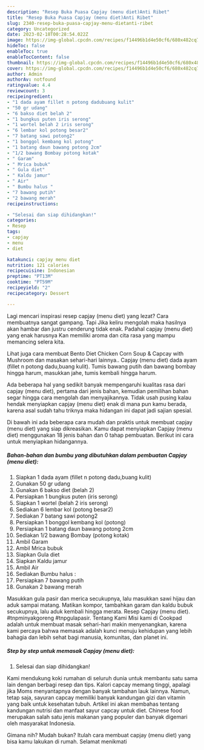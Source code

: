 ```yaml
---
description: "Resep Buka Puasa Capjay (menu diet)Anti Ribet"
title: "Resep Buka Puasa Capjay (menu diet)Anti Ribet"
slug: 2340-resep-buka-puasa-capjay-menu-dietanti-ribet
category: Uncategorized
date: 2023-02-18T00:28:54.022Z
image: https://img-global.cpcdn.com/recipes/f14496b1d4e50cf6/680x482cq70/capjay-menu-diet-foto-resep-utama.jpg
hideToc: false
enableToc: true
enableTocContent: false
thumbnail: https://img-global.cpcdn.com/recipes/f14496b1d4e50cf6/680x482cq70/capjay-menu-diet-foto-resep-utama.jpg
cover: https://img-global.cpcdn.com/recipes/f14496b1d4e50cf6/680x482cq70/capjay-menu-diet-foto-resep-utama.jpg
author: Admin
authorAv: notfound
ratingvalue: 4.4
reviewcount: 3
recipeingredient:
- "1 dada ayam fillet n potong dadubuang kulit"
- "50 gr udang"
- "6 bakso diet belah 2"
- "1 bungkus puten iris serong"
- "1 wortel belah 2 iris serong"
- "6 lembar kol potong besar2"
- "7 batang sawi potong2"
- "1 bonggol kembang kol potong"
- "1 batang daun bawang potong 2cm"
- "1/2 bawang Bombay potong kotak"
- " Garam"
- " Mrica bubuk"
- " Gula diet"
- " Kaldu jamur"
- " Air"
- " Bumbu halus "
- "7 bawang putih"
- "2 bawang merah"
recipeinstructions:

- "Selesai dan siap dihidangkan!"
categories:
- Resep
tags:
- capjay
- menu
- diet

katakunci: capjay menu diet 
nutrition: 121 calories
recipecuisine: Indonesian
preptime: "PT13M"
cooktime: "PT59M"
recipeyield: "2"
recipecategory: Dessert

---
```



Lagi mencari inspirasi resep capjay (menu diet) yang lezat? Cara membuatnya sangat gampang. Tapi Jika keliru mengolah maka hasilnya akan hambar dan justru cenderung tidak enak. Padahal capjay (menu diet) yang enak harusnya Kan memiliki aroma dan cita rasa yang mampu memancing selera kita.


Lihat juga cara membuat Bento Diet Chicken Corn Soup &amp; Capcay with Mushroom dan masakan sehari-hari lainnya.. Capjay (menu diet) dada ayam (fillet n potong dadu,buang kulit). Tumis bawang putih dan bawang bombay hingga harum, masukkan jahe, tumis kembali hingga harum.

Ada beberapa hal yang sedikit banyak mempengaruhi kualitas rasa dari capjay (menu diet), pertama dari jenis bahan, kemudian pemilihan bahan segar hingga cara mengolah dan menyajikannya. Tidak usah pusing kalau hendak menyiapkan capjay (menu diet) enak di mana pun kamu berada, karena asal sudah tahu triknya maka hidangan ini dapat jadi sajian spesial.


Di bawah ini ada beberapa cara mudah dan praktis untuk membuat capjay (menu diet) yang siap dikreasikan. Kamu dapat menyiapkan Capjay (menu diet) menggunakan 18 jenis bahan dan 0 tahap pembuatan. Berikut ini cara untuk menyiapkan hidangannya.

<!--inarticleads1-->

##### Bahan-bahan dan bumbu yang dibutuhkan dalam pembuatan Capjay (menu diet):

1. Siapkan 1 dada ayam (fillet n potong dadu,buang kulit)
1. Gunakan 50 gr udang
1. Gunakan 6 bakso diet (belah 2)
1. Persiapkan 1 bungkus puten (iris serong)
1. Siapkan 1 wortel (belah 2 iris serong)
1. Sediakan 6 lembar kol (potong besar2)
1. Sediakan 7 batang sawi potong2
1. Persiapkan 1 bonggol kembang kol (potong)
1. Persiapkan 1 batang daun bawang potong 2cm
1. Sediakan 1/2 bawang Bombay (potong kotak)
1. Ambil  Garam
1. Ambil  Mrica bubuk
1. Siapkan  Gula diet
1. Siapkan  Kaldu jamur
1. Ambil  Air
1. Sediakan  Bumbu halus :
1. Persiapkan 7 bawang putih
1. Gunakan 2 bawang merah


Masukkan gula pasir dan merica secukupnya, lalu masukkan sawi hijau dan aduk sampai matang. Matikan kompor, tambahkan garam dan kaldu bubuk secukupnya, lalu aduk kembali hingga merata. Resep Capjay (menu diet). #tnpminyakgoreng #tnpgulapasir. Tentang Kami Misi kami di Cookpad adalah untuk membuat masak sehari-hari makin menyenangkan, karena kami percaya bahwa memasak adalah kunci menuju kehidupan yang lebih bahagia dan lebih sehat bagi manusia, komunitas, dan planet ini. 

<!--inarticleads2-->

##### Step by step untuk memasak Capjay (menu diet):


1. Selesai dan siap dihidangkan!

Kami mendukung koki rumahan di seluruh dunia untuk membantu satu sama lain dengan berbagi resep dan tips. Kalori capcay memang tinggi, apalagi jika Moms menyantapnya dengan banyak tambahan lauk lainnya. Namun, tetap saja, sayuran capcay memiliki banyak kandungan gizi dan vitamin yang baik untuk kesehatan tubuh. Artikel ini akan membahas tentang kandungan nutrisi dan manfaat sayur capcay untuk diet. Chinese food merupakan salah satu jenis makanan yang populer dan banyak digemari oleh masyarakat Indonesia. 

Gimana nih? Mudah bukan? Itulah cara membuat capjay (menu diet) yang bisa kamu lakukan di rumah. Selamat menikmati
